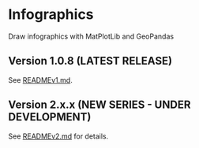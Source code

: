 # Infographics

Draw infographics with MatPlotLib and GeoPandas

## Version 1.0.8 (LATEST RELEASE)

See [READMEv1.md](READMEv1.md).


## Version 2.x.x (NEW SERIES - UNDER DEVELOPMENT)

See [READMEv2.md](READMEv2.md) for details.
